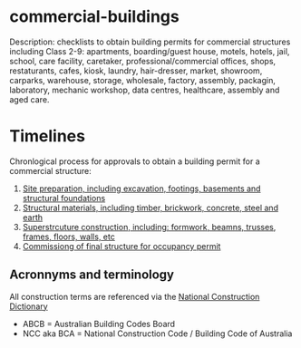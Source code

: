 # commercial-buildings
Description: checklists to obtain building permits for commercial structures including Class 2-9: apartments, boarding/guest house, motels, hotels, jail, school, care facility, caretaker, professional/commercial offices, shops, restaturants, cafes, kiosk, laundry, hair-dresser, market, showroom, carparks, warehouse, storage, wholesale, factory, assembly, packagin, laboratory, mechanic workshop, data centres, healthcare, assembly and aged care.

# Timelines
Chronlogical process for approvals to obtain a building permit for a commercial structure:

 1. [Site preparation, including excavation, footings, basements and structural foundations](https://github.com/earthsteading/commercial-buildings/blob/main/site-prep.md)
 2. [Structural materials, including timber, brickwork, concrete, steel and earth](https://github.com/earthsteading/commercial-buildings/blob/main/structural-materials.md)
 3. [Superstrcuture construction, including: formwork, beamns, trusses, frames, floors, walls, etc](https://github.com/earthsteading/commercial-buildings/blob/main/superstructure.md)
 4. [Commissiong of final structure for occupancy permit](https://github.com/earthsteading/commercial-buildings/blob/main/commissioning.md)

## Acronnyms and terminology
All construction terms are referenced via the [National Construction Dictionary](https://www.constructiondictionary.com.au/search)
  * ABCB = Australian Building Codes Board
  * NCC aka BCA = National Construction Code / Building Code of Australia











